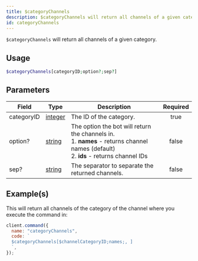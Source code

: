 ```yaml
---
title: $categoryChannels
description: $categoryChannels will return all channels of a given category.
id: categoryChannels
---
```


`$categoryChannels` will return all channels of a given category.

## Usage

```php
$categoryChannels[categoryID;option?;sep?]
```

## Parameters

| Field      | Type                                                                                                | Description                                                                                                                                   | Required |
| ---------- | --------------------------------------------------------------------------------------------------- | --------------------------------------------------------------------------------------------------------------------------------------------- | :------: |
| categoryID | [integer](https://developer.mozilla.org/en-US/docs/Web/JavaScript/Reference/Global_Objects/Integer) | The ID of the category.                                                                                                                       |   true   |
| option?    | [string](https://developer.mozilla.org/en-US/docs/Web/JavaScript/Reference/Global_Objects/String)   | The option the bot will return the channels in. <br /> 1. **names** - returns channel names (default) <br /> 2. **ids** - returns channel IDs |  false   |
| sep?       | [string](https://developer.mozilla.org/en-US/docs/Web/JavaScript/Reference/Global_Objects/String)   | The separator to separate the returned channels.                                                                                              |  false   |

## Example(s)

This will return all channels of the category of the channel where you execute the command in:

```javascript
client.command({
  name: "categoryChannels",
  code: `
  $categoryChannels[$channelCategoryID;names;, ]
  `,
});
```
